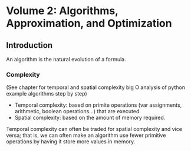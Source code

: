 # Volume 2: Algorithms, Approximation, and Optimization

## Introduction

An algorithm is the natural evolution of a formula.

### Complexity

(See chapter for temporal and spatial complexity big O analysis of python example algorithms step by step)

- Temporal complexity: based on primite operations (var assignments, arithmetic,
  boolean operations...) that are executed.
- Spatial complexity: based on the amount of memory required.

Temporal complexity can often
be traded for spatial complexity and vice versa; that is, we can often make an
algorithm use fewer primitive operations by having it store more values in
memory.
